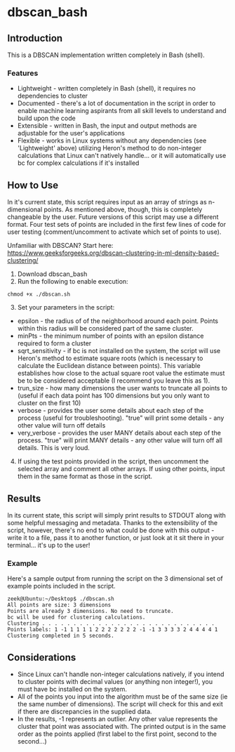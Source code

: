 # dbscan_bash

## Introduction

This is a DBSCAN implementation written completely in Bash (shell).

### Features

- Lightweight - written completely in Bash (shell), it requires no dependencies to cluster
- Documented - there's a lot of documentation in the script in order to enable machine learning aspirants from all skill levels to understand and build upon the code
- Extensible - written in Bash, the input and output methods are adjustable for the user's applications
- Flexible - works in Linux systems without any dependencies (see 'Lightweight' above) utilizing Heron's method to do non-integer calculations that Linux can't natively handle... or it will automatically use bc for complex calculations if it's installed

## How to Use

In it's current state, this script requires input as an array of strings as n-dimensional points. As mentioned above, though, this is completely changeable by the user. Future versions of this script may use a different format. Four test sets of points are included in the first few lines of code for user testing (comment/uncomment to activate which set of points to use).

Unfamiliar with DBSCAN? Start here: https://www.geeksforgeeks.org/dbscan-clustering-in-ml-density-based-clustering/

1. Download dbscan_bash
2. Run the following to enable execution:
~~~~
chmod +x ./dbscan.sh
~~~~
3. Set your parameters in the script:
- epsilon - the radius of of the neighborhood around each point. Points within this radius will be considered part of the same cluster.
- minPts - the minimum number of points with an epsilon distance required to form a cluster
- sqrt_sensitivity - if bc is not installed on the system, the script will use Heron's method to estimate square roots (which is necessary to calculate the Euclidean distance between points). This variable establishes how close to the actual square root value the estimate must be to be considered acceptable (I recommend you leave this as 1).
- trun_size - how many dimensions the user wants to truncate all points to (useful if each data point has 100 dimensions but you only want to cluster on the first 10)
- verbose - provides the user some details about each step of the process (useful for troubleshooting). "true" will print some details - any other value will turn off details
- very_verbose - provides the user MANY details about each step of the process. "true" will print MANY details - any other value will turn off all details. This is very loud.
4. If using the test points provided in the script, then uncomment the selected array and comment all other arrays. If using other points, input them in the same format as those in the script.

## Results

In its current state, this script will simply print results to STDOUT along with some helpful messaging and metadata. Thanks to the extensibility of the script, however, there's no end to what could be done with this output - write it to a file, pass it to another function, or just look at it sit there in your terminal... it's up to the user!

### Example

Here's a sample output from running the script on the 3 dimensional set of example points included in the script.

~~~
zeek@Ubuntu:~/Desktop$ ./dbscan.sh
All points are size: 3 dimensions
Points are already 3 dimensions. No need to truncate.
bc will be used for clustering calculations.
Clustering . . . . . . . . . . . . . . . . . . . . . . . . . . . . 
Points labels: 1 -1 1 1 1 1 2 2 2 2 2 2 2 -1 -1 3 3 3 3 2 4 4 4 4 1
Clustering completed in 5 seconds.
~~~

## Considerations

- Since Linux can't handle non-integer calculations natively, if you intend to cluster points with decimal values (or anything non integer!), you must have bc installed on the system.
- All of the points you input into the algorithm must be of the same size (ie the same number of dimensions). The script will check for this and exit if there are discrepancies in the supplied data.
- In the results, -1 represents an outlier. Any other value represents the cluster that point was associated with. The printed output is in the same order as the points applied (first label to the first point, second to the second...)
